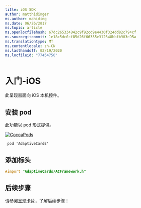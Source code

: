 ```yaml
---
title: iOS SDK
author: matthidinger
ms.author: mahiding
ms.date: 06/26/2017
ms.topic: article
ms.openlocfilehash: 67dc265334842c9f92cd9e4430f324dd82c794cf
ms.sourcegitcommit: 1e18c5dc0cf85d26f66335e312348bbfb903d95a
ms.translationtype: MT
ms.contentlocale: zh-CN
ms.lasthandoff: 02/19/2020
ms.locfileid: "77454750"
---
```

# <a name="getting-started---ios"></a>入门-iOS

此呈现器面向 iOS 本机控件。

## <a name="install-pod"></a>安装 pod

此功能以 pod 形式提供。

[![CocoaPods](https://img.shields.io/cocoapods/v/AdaptiveCards.svg)](https://cocoapods.org/pods/AdaptiveCards)

```console
 pod 'AdaptiveCards'
```

## <a name="add-header"></a>添加标头

```objective-c
#import "AdaptiveCards/ACFramework.h"
```

## <a name="next-steps"></a>后续步骤

请参阅[呈现卡片](render-a-card.md)，了解后续步骤！